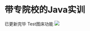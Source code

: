 # 带专院校的Java实训
已更新完毕
Test图床功能
<img src="http://www.ashesama.top:5120/uploads/medium/a73f4034de217648178cabe218e0cda2.png">

